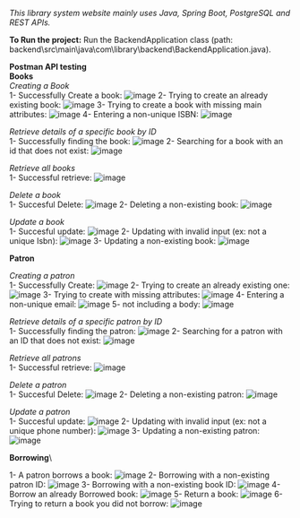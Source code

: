 *This library system website mainly uses Java, Spring Boot, PostgreSQL and REST APIs.*

**To Run the project:** Run the BackendApplication class (path: backend\src\main\java\com\library\backend\BackendApplication.java). 

**Postman API testing**\
**Books**\
*Creating a Book*\
1- Successfully Create a book:
![image](https://github.com/user-attachments/assets/09a59c40-b961-404f-a077-6a72e4bb17ba)
2- Trying to create an already existing book:
![image](https://github.com/user-attachments/assets/fb06e498-8636-43db-b524-1c1fe97ab18a)
3- Trying to create a book with missing main attributes:
![image](https://github.com/user-attachments/assets/5331fbfd-5a71-4265-bbcd-b653ad112202)
4- Entering a non-unique ISBN:
![image](https://github.com/user-attachments/assets/10eb8444-72cc-4285-a65b-daa4e119e448)

*Retrieve details of a specific book by ID*\
1- Successfully finding the book:
![image](https://github.com/user-attachments/assets/85aa9a77-9da3-4462-a0f5-cf134df2a4b2)
2- Searching for a book with an id that does not exist:
![image](https://github.com/user-attachments/assets/d612459f-f37e-48b5-8306-98c453be2730)

*Retrieve all books*\
1- Successful retrieve:
![image](https://github.com/user-attachments/assets/922dddc4-1306-4951-b97d-f813da067351)

*Delete a book*\
1- Succesful Delete:
![image](https://github.com/user-attachments/assets/1e474e40-a760-4c08-978b-58b6cbfc2391)
2- Deleting a non-existing book:
![image](https://github.com/user-attachments/assets/0e61829f-b083-4b42-b915-f82bfcca93aa)

*Update a book*\
1- Succesful update:
![image](https://github.com/user-attachments/assets/1b300d7c-14ac-40b6-9564-2e58b44b2a3a)
2- Updating with invalid input (ex: not a unique Isbn):
![image](https://github.com/user-attachments/assets/2f65ea8c-bdef-43f3-8a9a-397244d39b36)
3- Updating a non-existing book:
![image](https://github.com/user-attachments/assets/bf7ad82f-4290-40cd-b17b-3cb9e9230565)

**Patron**

*Creating a patron*\
1- Successfully Create:
![image](https://github.com/user-attachments/assets/5e982c10-2890-4261-8b4c-9bd4a8312a3c)
2- Trying to create an already existing one:
![image](https://github.com/user-attachments/assets/39a16906-ac5e-4496-a79c-0dec835a9789)
3- Trying to create with missing attributes:
![image](https://github.com/user-attachments/assets/0e68b6bb-974f-404f-9289-76be955684c2)
4- Entering a non-unique email:
![image](https://github.com/user-attachments/assets/eb2b4865-153b-4322-84bf-62a516262ad4)
5- not including a body:
![image](https://github.com/user-attachments/assets/1f71130a-f589-464f-ab27-43ed9f39b611)

*Retrieve details of a specific patron by ID*\
1- Successfully finding the patron:
![image](https://github.com/user-attachments/assets/c2137eaa-8ace-4615-aa10-88a1501fe499)
2- Searching for a patron with an ID that does not exist:
![image](https://github.com/user-attachments/assets/c2f6376a-2dbd-4134-a782-590e60333e61)

*Retrieve all patrons*\
1- Successful retrieve:
![image](https://github.com/user-attachments/assets/008a8347-cb4c-43e9-a479-a73575b58774)

*Delete a patron*\
1- Succesful Delete:
![image](https://github.com/user-attachments/assets/0447baeb-203c-48aa-a1eb-c742814a67e5)
2- Deleting a non-existing patron:
![image](https://github.com/user-attachments/assets/ea45a128-5cb2-429a-ac5d-445cc9c11bae)

*Update a patron*\
1- Succesful update:
![image](https://github.com/user-attachments/assets/5448ead0-46a8-40d5-a395-aad697cdd213)
2- Updating with invalid input (ex: not a unique phone number):
![image](https://github.com/user-attachments/assets/fc021af5-9451-475c-aadc-59c462c15100)
3- Updating a non-existing patron:
![image](https://github.com/user-attachments/assets/480ad246-79ca-46f2-854a-55f2d7242286)

**Borrowing**\

1- A patron borrows a book:
![image](https://github.com/user-attachments/assets/80470f1d-7414-47ef-b64a-fcd631075020)
2- Borrowing with a non-existing patron ID:
![image](https://github.com/user-attachments/assets/a9cd4f20-9049-472d-9481-f15aa7ac27c6)
3- Borrowing with a non-existing book ID:
![image](https://github.com/user-attachments/assets/bb92fc15-8b30-47a0-aa10-8676d6e93008)
4- Borrow an already Borrowed book:
![image](https://github.com/user-attachments/assets/0f7205c0-f189-4412-a363-cad09345836d)
5- Return a book:
![image](https://github.com/user-attachments/assets/ed8e5512-5076-4c14-b3d9-e5c78bcba769)
6- Trying to return a book you did not borrow:
![image](https://github.com/user-attachments/assets/b4fa1692-7c2f-44a2-b875-aa4ea92e80b0)













